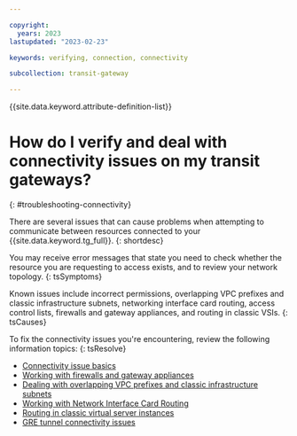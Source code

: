 ```yaml
---

copyright:
  years: 2023
lastupdated: "2023-02-23"

keywords: verifying, connection, connectivity

subcollection: transit-gateway

---
```


{{site.data.keyword.attribute-definition-list}}

# How do I verify and deal with connectivity issues on my transit gateways?
{: #troubleshooting-connectivity}

There are several issues that can cause problems when attempting to communicate between resources connected to your {{site.data.keyword.tg_full}}.
{: shortdesc}

You may receive error messages that state you need to check whether the resource you are requesting to access exists, and to review your network topology.
{: tsSymptoms}

Known issues include incorrect permissions, overlapping VPC prefixes and classic infrastructure subnets, networking interface card routing, access control lists, firewalls and gateway appliances, and routing in classic VSIs.
{: tsCauses}

To fix the connectivity issues you're encountering, review the following information topics:
{: tsResolve}

* [Connectivity issue basics](/docs/transit-gateway?topic=transit-gateway-connectivity-basics)
* [Working with firewalls and gateway appliances](/docs/transit-gateway?topic=transit-gateway-firewalls-gateways)
* [Dealing with overlapping VPC prefixes and classic infrastructure subnets](/docs/transit-gateway?topic=transit-gateway-overlapping-vpc-prefixes-and-classic-subnets)
* [Working with Network Interface Card Routing](/docs/transit-gateway?topic=transit-gateway-tg-nic)
* [Routing in classic virtual server instances](/docs/transit-gateway?topic=transit-gateway-routing-classic-vsi)
* [GRE tunnel connectivity issues](/docs/transit-gateway?topic=transit-gateway-gre-tunnel-conn-issues)
